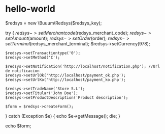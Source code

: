 # hello-world
$redsys = new \Buuum\Redsys($redsys_key);

try {
    $redsys->setMerchantcode($redsys_merchant_code);
    $redsys->setAmount($amount);
    $redsys->setOrder($order);
    $redsys->setTerminal($redsys_merchant_terminal);
    $redsys->setCurrency(978);

    $redsys->setTransactiontype('0');
    $redsys->setMethod('C');

    $redsys->setNotification('http://localhost/notification.php'); //Url de notificacion
    $redsys->setUrlOk('http://localhost/payment_ok.php');
    $redsys->setUrlKo('http://localhost/payment_ko.php');

    $redsys->setTradeName('Store S.L');
    $redsys->setTitular('John Doe');
    $redsys->setProductDescription('Product description');

    $form = $redsys->createForm();

} catch (Exception $e) {
    echo $e->getMessage();
    die;
}

echo $form;
